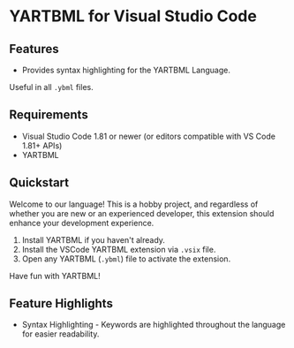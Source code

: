 # YARTBML for Visual Studio Code

## Features

- Provides syntax highlighting for the YARTBML Language.

Useful in all `.ybml` files.

## Requirements

- Visual Studio Code 1.81 or newer (or editors compatible with VS Code 1.81+ APIs)
- YARTBML

## Quickstart

Welcome to our language! This is a hobby project, and regardless of whether you are new or an experienced developer, this extension should enhance your development experience.

1. Install YARTBML if you haven't already.
1. Install the VSCode YARTBML extension via `.vsix` file.
1. Open any YARTBML (`.ybml`) file to activate the extension.

Have fun with YARTBML!

## Feature Highlights

- Syntax Highlighting - Keywords are highlighted throughout the language for easier readability.